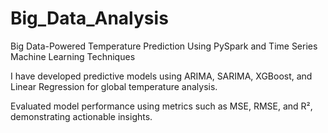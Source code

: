 # Big_Data_Analysis
Big Data-Powered Temperature Prediction Using PySpark and Time Series Machine Learning Techniques

I have developed predictive models using ARIMA, SARIMA, XGBoost, and Linear Regression for global temperature analysis.

Evaluated model performance using metrics such as MSE, RMSE, and R², demonstrating actionable insights.

